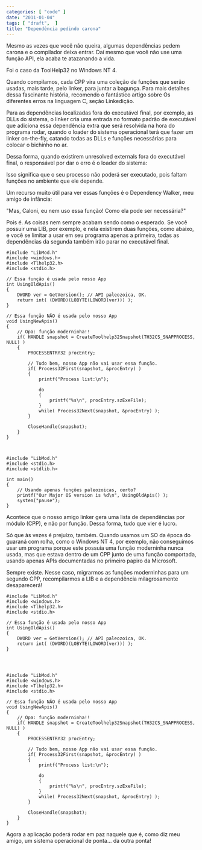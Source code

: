```yaml
---
categories: [ "code" ]
date: "2011-01-04"
tags: [ "draft",  ]
title: "Dependência pedindo carona"
---
```

Mesmo as vezes que você não queira, algumas dependências pedem carona e o compilador deixa entrar. Daí mesmo que você não use uma função API, ela acaba te atazanando a vida.

Foi o caso da ToolHelp32 no Windows NT 4.


Quando compilamos, cada CPP vira uma coleção de funções que serão usadas, mais tarde, pelo linker, para juntar a bagunça. Para mais detalhes dessa fascinante história, recomendo o fantástico artigo sobre Os diferentes erros na linguagem C, seção Linkedição.

Para as dependências localizadas fora do executável final, por exemplo, as DLLs do sistema, o linker cria uma entrada no formato padrão de executável que adiciona essa dependência extra que será resolvida na hora do programa rodar, quando o loader do sistema operacional terá que fazer um linker on-the-fly, catando todas as DLLs e funções necessárias para colocar o bichinho no ar.

Dessa forma, quando existirem unresolved externals fora do executável final, o responsável por dar o erro é o loader do sistema:


Isso significa que o seu processo não poderá ser executado, pois faltam funções no ambiente que ele depende.

Um recurso muito útil para ver essas funções é o Dependency Walker, meu amigo de infância:


"Mas, Caloni, eu nem uso essa função! Como ela pode ser necessária?"

Pois é. As coisas nem sempre acabam sendo como o esperado. Se você possuir uma LIB, por exemplo, e nela existirem duas funções, como abaixo, e você se limitar a usar em seu programa apenas a primeira, todas as dependências da segunda também irão parar no executável final.

    #include "LibMod.h"
    #include <windows.h>
    #include <Tlhelp32.h>
    #include <stdio.h>
    
    // Essa função é usada pelo nosso App
    int UsingOldApis()
    {
    	DWORD ver = GetVersion(); // API paleozoica, OK.
    	return int( (DWORD)(LOBYTE(LOWORD(ver))) );
    }
    
    // Essa função NÃO é usada pelo nosso App
    void UsingNewApis()
    {
    	// Opa: função moderninha!!
    	if( HANDLE snapshot = CreateToolhelp32Snapshot(TH32CS_SNAPPROCESS, NULL) )
    	{
    		PROCESSENTRY32 procEntry;
    
    		// Tudo bem, nosso App não vai usar essa função.
    		if( Process32First(snapshot, &procEntry) )
    		{
    			printf("Process list:\n");
    
    			do
    			{
    				printf("%s\n", procEntry.szExeFile);
    			}
    			while( Process32Next(snapshot, &procEntry) );
    		}
    
    		CloseHandle(snapshot);
    	}
    }
     
    

    #include "LibMod.h"
    #include <stdio.h>
    #include <stdlib.h>
    
    int main()
    {
    	// Usando apenas funções paleozoicas, certo?
    	printf("Our Major OS version is %d\n", UsingOldApis() );
    	system("pause");
    }
     
    


Acontece que o nosso amigo linker gera uma lista de dependências por módulo (CPP), e não por função. Dessa forma, tudo que vier é lucro.

Só que às vezes é prejuízo, também. Quando usamos um SO da época do guaraná com rolha, como o Windows NT 4, por exemplo, não conseguimos usar um programa porque este possuía uma função moderninha nunca usada, mas que estava dentro de um CPP junto de uma função comportada, usando apenas APIs documentadas no primeiro papiro da Microsoft.


Sempre existe. Nesse caso, migrarmos as funções moderninhas para um segundo CPP, recompilarmos a LIB e a dependência milagrosamente desaparecerá!

    #include "LibMod.h"
    #include <windows.h>
    #include <Tlhelp32.h>
    #include <stdio.h>
    
    // Essa função é usada pelo nosso App
    int UsingOldApis()
    {
    	DWORD ver = GetVersion(); // API paleozoica, OK.
    	return int( (DWORD)(LOBYTE(LOWORD(ver))) );
    }
    
     
    

    #include "LibMod.h"
    #include <windows.h>
    #include <Tlhelp32.h>
    #include <stdio.h>
    
    // Essa função NÃO é usada pelo nosso App
    void UsingNewApis()
    {
    	// Opa: função moderninha!!
    	if( HANDLE snapshot = CreateToolhelp32Snapshot(TH32CS_SNAPPROCESS, NULL) )
    	{
    		PROCESSENTRY32 procEntry;
    
    		// Tudo bem, nosso App não vai usar essa função.
    		if( Process32First(snapshot, &procEntry) )
    		{
    			printf("Process list:\n");
    
    			do
    			{
    				printf("%s\n", procEntry.szExeFile);
    			}
    			while( Process32Next(snapshot, &procEntry) );
    		}
    
    		CloseHandle(snapshot);
    	}
    }
     
    


Agora a aplicação poderá rodar em paz naquele que é, como diz meu amigo, um sistema operacional de ponta... da outra ponta!
